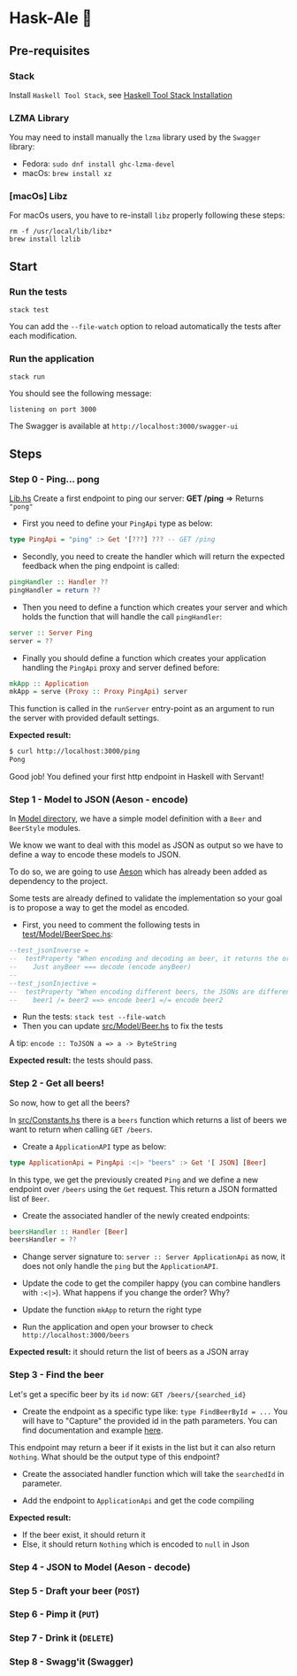 # Hask-Ale :beer:

## Pre-requisites

### Stack

Install `Haskell Tool Stack`, see [Haskell Tool Stack Installation](https://docs.haskellstack.org/en/stable/README/)

### LZMA Library

You may need to install manually the `lzma` library used by the `Swagger` library:

- Fedora: `sudo dnf install ghc-lzma-devel`
- macOs: `brew install xz`

### [macOs] Libz

For macOs users, you have to re-install `libz` properly following these steps: 

```
rm -f /usr/local/lib/libz*
brew install lzlib
```

## Start 

### Run the tests

```
stack test
```

You can add the `--file-watch` option to reload automatically the tests after each modification.

### Run the application

```
stack run
```

You should see the following message:

```
listening on port 3000
```

The Swagger is available at `http://localhost:3000/swagger-ui`

## Steps 

### Step 0 - Ping... pong

[Lib.hs](src/Lib.hs)
Create a first endpoint to ping our server: **GET /ping** => Returns `"pong"`

- First you need to define your `PingApi` type as below:

```haskell
type PingApi = "ping" :> Get '[???] ??? -- GET /ping
```

- Secondly, you need to create the handler which will return the expected feedback when the ping endpoint is called: 
```haskell
pingHandler :: Handler ??
pingHandler = return ??
```

- Then you need to define a function which creates your server and which holds the function that will handle the call `pingHandler`:

```haskell
server :: Server Ping
server = ??
```

- Finally you should define a function which creates your application handling the `PingApi` proxy and server defined before:
```haskell
mkApp :: Application
mkApp = serve (Proxy :: Proxy PingApi) server
```

This function is called in the `runServer` entry-point as an argument to run the server with provided default settings.

**Expected result:** 
```sh
$ curl http://localhost:3000/ping
Pong
```

Good job! You defined your first http endpoint in Haskell with Servant! 

### Step 1 - Model to JSON (Aeson - encode)

In [Model directory](src/Model), we have a simple model definition with a `Beer` and `BeerStyle` modules. 

We know we want to deal with this model as JSON as output so we have to define a way to encode these models to JSON. 

To do so, we are going to use [Aeson](http://hackage.haskell.org/package/aeson) which has already been added as dependency to the project. 

Some tests are already defined to validate the implementation so your goal is to propose a way to get the model as encoded.

- First, you need to comment the following tests in [test/Model/BeerSpec.hs](test/Model/BeerSpec.hs): 
```haskell
--test_jsonInverse =
--  testProperty "When encoding and decoding an beer, it returns the original beer" $ \(anyBeer :: Beer) ->
--    Just anyBeer === decode (encode anyBeer)
--
--test_jsonInjective =
--  testProperty "When encoding different beers, the JSONs are different" $ \(beer1 :: Beer) (beer2 :: Beer) ->
--    beer1 /= beer2 ==> encode beer1 =/= encode beer2
```
- Run the tests: `stack test --file-watch`
- Then you can update [src/Model/Beer.hs](src/Model/Beer.hs) to fix the tests

A tip: `encode :: ToJSON a => a -> ByteString`

**Expected result:** the tests should pass.

### Step 2 - Get all beers!

So now, how to get all the beers? 

In [src/Constants.hs](src/Constants.hs) there is a `beers` function which returns a list of beers we want to return when calling `GET /beers`.

- Create a `ApplicationAPI` type as below: 
```haskell
type ApplicationApi = PingApi :<|> "beers" :> Get '[ JSON] [Beer]
```
In this type, we get the previously created `Ping` and we define a new endpoint over `/beers` using the `Get` request. This return a JSON formatted list of `Beer`.

- Create the associated handler of the newly created endpoints:
```haskell
beersHandler :: Handler [Beer]
beersHandler = ??
``` 
- Change server signature to: `server :: Server ApplicationApi` as now, it does not only handle the `ping` but the `ApplicationAPI`. 

- Update the code to get the compiler happy (you can combine handlers with `:<|>`). What happens if you change the order? Why?

- Update the function `mkApp` to return the right type

- Run the application and open your browser to check `http://localhost:3000/beers`

**Expected result:** it should return the list of beers as a JSON array 

### Step 3 - Find the beer

Let's get a specific beer by its `id` now: `GET /beers/{searched_id}`

- Create the endpoint as a specific type like: `type FindBeerById = ...`
You will have to "Capture" the provided id in the path parameters. You can find documentation and example [here](https://hackage.haskell.org/package/servant-0.7.1/docs/Servant-API-Capture.html).

This endpoint may return a beer if it exists in the list but it can also return `Nothing`. What should be the output type of this endpoint?

- Create the associated handler function which will take the `searchedId` in parameter.

- Add the endpoint to `ApplicationApi` and get the code compiling

**Expected result:** 
- If the beer exist, it should return it
- Else, it should return `Nothing` which is encoded to `null` in Json

### Step 4 - JSON to Model (Aeson - decode)
### Step 5 - Draft your beer (`POST`)
### Step 6 - Pimp it (`PUT`)
### Step 7 - Drink it (`DELETE`)
### Step 8 - Swagg'it (Swagger)
